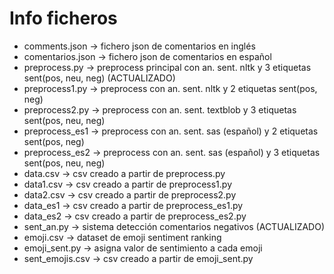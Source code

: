 # Info ficheros
- comments.json -> fichero json de comentarios en inglés
- comentarios.json -> fichero json de comentarios en español
- preprocess.py -> preprocess principal con an. sent. nltk y 3 etiquetas sent(pos, neu, neg) (ACTUALIZADO)
- preprocess1.py -> preprocess con an. sent. nltk y 2 etiquetas sent(pos, neg)
- preprocess2.py -> preprocess con an. sent. textblob y 3 etiquetas sent(pos, neu, neg)
- preprocess_es1 -> preprocess con an. sent. sas (español) y 2 etiquetas sent(pos, neg)
- preprocess_es2 -> preprocess con an. sent. sas (español) y 3 etiquetas sent(pos, neu, neg)
- data.csv -> csv creado a partir de preprocess.py
- data1.csv -> csv creado a partir de preprocess1.py
- data2.csv -> csv creado a partir de preprocess2.py
- data_es1 -> csv creado a partir de preprocess_es1.py
- data_es2 -> csv creado a partir de preprocess_es2.py
- sent_an.py -> sistema detección comentarios negativos (ACTUALIZADO)
- emoji.csv -> dataset de emoji sentiment ranking
- emoji_sent.py -> asigna valor de sentimiento a cada emoji
- sent_emojis.csv -> csv creado a partir de emoji_sent.py
